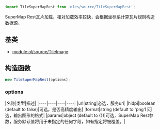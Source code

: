 ``` javascript
import TileSuperMapRest from 'oles/source/TileSuperMapRest';
```

SuperMap Rest瓦片加载，相对加载效率较快，会根据坐标系计算瓦片规则构造数据源。

## 基类

- [module:ol/source/TileImage](https://openlayers.org/en/latest/apidoc/module-ol_source_TileImage-TileImage.html)

## 构造函数

```javascript
new TileSuperMapRest(options);
```
### options

|名称|类型|描述|
|----|----|----|----|
|url|string|必选，服务url|
|hidpi|boolean (default to false)|可选，是否高精度输出|
|format|string (default to 'png')|可选，输出图形的格式|
|params|object (default to {})|可选，SuperMap Rest参数，服务默认值将用于未指定的任何字段，如有指定将被覆盖。|